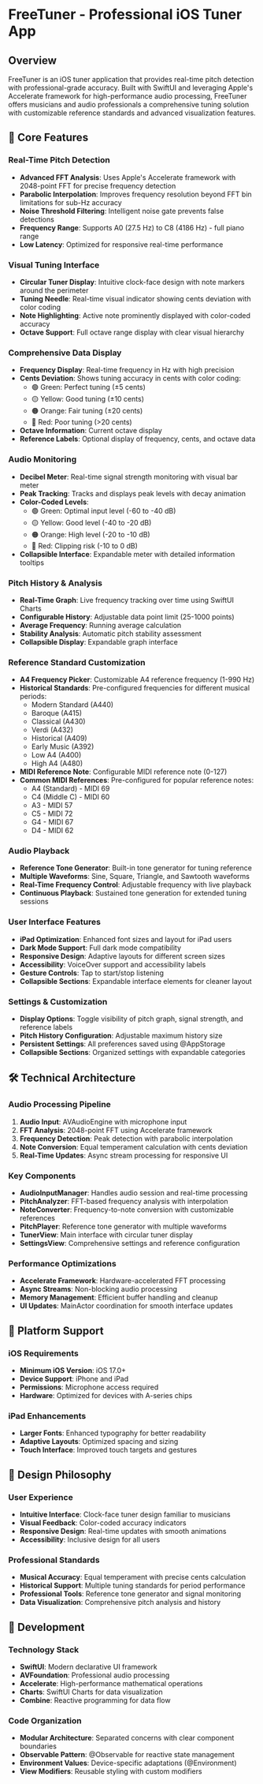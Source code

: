 # FreeTuner - Professional iOS Tuner App

## Overview
FreeTuner is an iOS tuner application that provides real-time pitch detection with professional-grade accuracy. Built with SwiftUI and leveraging Apple's Accelerate framework for high-performance audio processing, FreeTuner offers musicians and audio professionals a comprehensive tuning solution with customizable reference standards and advanced visualization features.

## 🎵 Core Features

### Real-Time Pitch Detection
- **Advanced FFT Analysis**: Uses Apple's Accelerate framework with 2048-point FFT for precise frequency detection
- **Parabolic Interpolation**: Improves frequency resolution beyond FFT bin limitations for sub-Hz accuracy
- **Noise Threshold Filtering**: Intelligent noise gate prevents false detections
- **Frequency Range**: Supports A0 (27.5 Hz) to C8 (4186 Hz) - full piano range
- **Low Latency**: Optimized for responsive real-time performance

### Visual Tuning Interface
- **Circular Tuner Display**: Intuitive clock-face design with note markers around the perimeter
- **Tuning Needle**: Real-time visual indicator showing cents deviation with color coding
- **Note Highlighting**: Active note prominently displayed with color-coded accuracy
- **Octave Support**: Full octave range display with clear visual hierarchy

### Comprehensive Data Display
- **Frequency Display**: Real-time frequency in Hz with high precision
- **Cents Deviation**: Shows tuning accuracy in cents with color coding:
  - 🟢 Green: Perfect tuning (±5 cents)
  - 🟡 Yellow: Good tuning (±10 cents) 
  - 🟠 Orange: Fair tuning (±20 cents)
  - 🔴 Red: Poor tuning (>20 cents)
- **Octave Information**: Current octave display
- **Reference Labels**: Optional display of frequency, cents, and octave data

### Audio Monitoring
- **Decibel Meter**: Real-time signal strength monitoring with visual bar meter
- **Peak Tracking**: Tracks and displays peak levels with decay animation
- **Color-Coded Levels**: 
  - 🟢 Green: Optimal input level (-60 to -40 dB)
  - 🟡 Yellow: Good level (-40 to -20 dB)
  - 🟠 Orange: High level (-20 to -10 dB)
  - 🔴 Red: Clipping risk (-10 to 0 dB)
- **Collapsible Interface**: Expandable meter with detailed information tooltips

### Pitch History & Analysis
- **Real-Time Graph**: Live frequency tracking over time using SwiftUI Charts
- **Configurable History**: Adjustable data point limit (25-1000 points)
- **Average Frequency**: Running average calculation
- **Stability Analysis**: Automatic pitch stability assessment
- **Collapsible Display**: Expandable graph interface

### Reference Standard Customization
- **A4 Frequency Picker**: Customizable A4 reference frequency (1-990 Hz)
- **Historical Standards**: Pre-configured frequencies for different musical periods:
  - Modern Standard (A440)
  - Baroque (A415)
  - Classical (A430)
  - Verdi (A432)
  - Historical (A409)
  - Early Music (A392)
  - Low A4 (A400)
  - High A4 (A480)
- **MIDI Reference Note**: Configurable MIDI reference note (0-127)
- **Common MIDI References**: Pre-configured for popular reference notes:
  - A4 (Standard) - MIDI 69
  - C4 (Middle C) - MIDI 60
  - A3 - MIDI 57
  - C5 - MIDI 72
  - G4 - MIDI 67
  - D4 - MIDI 62

### Audio Playback
- **Reference Tone Generator**: Built-in tone generator for tuning reference
- **Multiple Waveforms**: Sine, Square, Triangle, and Sawtooth waveforms
- **Real-Time Frequency Control**: Adjustable frequency with live playback
- **Continuous Playback**: Sustained tone generation for extended tuning sessions

### User Interface Features
- **iPad Optimization**: Enhanced font sizes and layout for iPad users
- **Dark Mode Support**: Full dark mode compatibility
- **Responsive Design**: Adaptive layouts for different screen sizes
- **Accessibility**: VoiceOver support and accessibility labels
- **Gesture Controls**: Tap to start/stop listening
- **Collapsible Sections**: Expandable interface elements for cleaner layout

### Settings & Customization
- **Display Options**: Toggle visibility of pitch graph, signal strength, and reference labels
- **Pitch History Configuration**: Adjustable maximum history size
- **Persistent Settings**: All preferences saved using @AppStorage
- **Collapsible Sections**: Organized settings with expandable categories

## 🛠 Technical Architecture

### Audio Processing Pipeline
1. **Audio Input**: AVAudioEngine with microphone input
2. **FFT Analysis**: 2048-point FFT using Accelerate framework
3. **Frequency Detection**: Peak detection with parabolic interpolation
4. **Note Conversion**: Equal temperament calculation with cents deviation
5. **Real-Time Updates**: Async stream processing for responsive UI

### Key Components
- **AudioInputManager**: Handles audio session and real-time processing
- **PitchAnalyzer**: FFT-based frequency analysis with interpolation
- **NoteConverter**: Frequency-to-note conversion with customizable references
- **PitchPlayer**: Reference tone generator with multiple waveforms
- **TunerView**: Main interface with circular tuner display
- **SettingsView**: Comprehensive settings and reference configuration

### Performance Optimizations
- **Accelerate Framework**: Hardware-accelerated FFT processing
- **Async Streams**: Non-blocking audio processing
- **Memory Management**: Efficient buffer handling and cleanup
- **UI Updates**: MainActor coordination for smooth interface updates

## 📱 Platform Support

### iOS Requirements
- **Minimum iOS Version**: iOS 17.0+
- **Device Support**: iPhone and iPad
- **Permissions**: Microphone access required
- **Hardware**: Optimized for devices with A-series chips

### iPad Enhancements
- **Larger Fonts**: Enhanced typography for better readability
- **Adaptive Layouts**: Optimized spacing and sizing
- **Touch Interface**: Improved touch targets and gestures

## 🎨 Design Philosophy

### User Experience
- **Intuitive Interface**: Clock-face tuner design familiar to musicians
- **Visual Feedback**: Color-coded accuracy indicators
- **Responsive Design**: Real-time updates with smooth animations
- **Accessibility**: Inclusive design for all users

### Professional Standards
- **Musical Accuracy**: Equal temperament with precise cents calculation
- **Historical Support**: Multiple tuning standards for period performance
- **Professional Tools**: Reference tone generator and signal monitoring
- **Data Visualization**: Comprehensive pitch analysis and history

## 🔧 Development

### Technology Stack
- **SwiftUI**: Modern declarative UI framework
- **AVFoundation**: Professional audio processing
- **Accelerate**: High-performance mathematical operations
- **Charts**: SwiftUI Charts for data visualization
- **Combine**: Reactive programming for data flow

### Code Organization
- **Modular Architecture**: Separated concerns with clear component boundaries
- **Observable Pattern**: @Observable for reactive state management
- **Environment Values**: Device-specific adaptations (@Environment)
- **View Modifiers**: Reusable styling with custom modifiers
